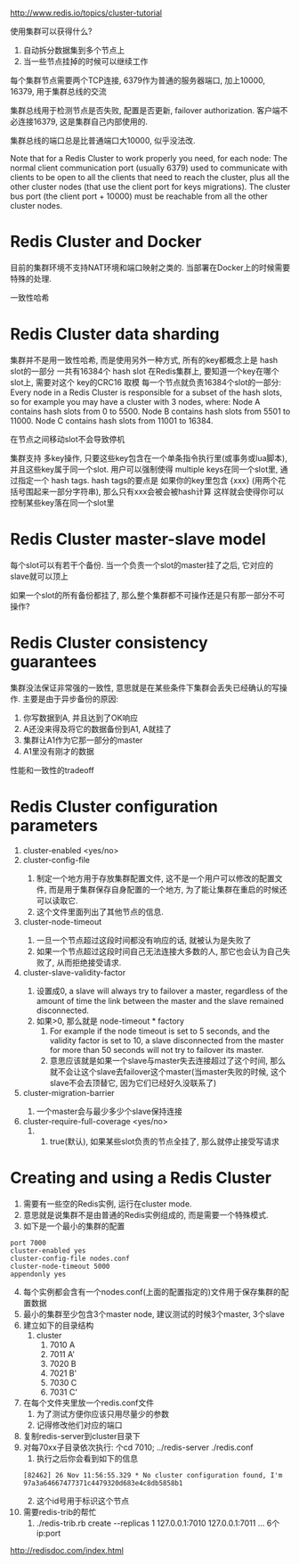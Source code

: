 http://www.redis.io/topics/cluster-tutorial

使用集群可以获得什么?
1. 自动拆分数据集到多个节点上
2. 当一些节点挂掉的时候可以继续工作

每个集群节点需要两个TCP连接, 6379作为普通的服务器端口, 加上10000, 16379, 用于集群总线的交流

集群总线用于检测节点是否失败, 配置是否更新, failover authorization.
客户端不必连接16379, 这是集群自己内部使用的.

集群总线的端口总是比普通端口大10000, 似乎没法改.

Note that for a Redis Cluster to work properly you need, for each node:
The normal client communication port (usually 6379) used to communicate with clients to be open to all the clients that need to reach the cluster, plus all the other cluster nodes (that use the client port for keys migrations).
The cluster bus port (the client port + 10000) must be reachable from all the other cluster nodes.


# Redis Cluster and Docker #
目前的集群环境不支持NAT环境和端口映射之类的.
当部署在Docker上的时候需要特殊的处理.

一致性哈希
# Redis Cluster data sharding #
集群并不是用一致性哈希, 而是使用另外一种方式, 所有的key都概念上是 hash slot的一部分
一共有16384个 hash slot 在Redis集群上, 要知道一个key在哪个slot上, 需要对这个 key的CRC16 取模
每一个节点就负责16384个slot的一部分:
Every node in a Redis Cluster is responsible for a subset of the hash slots, so for example you may have a cluster with 3 nodes, where:
Node A contains hash slots from 0 to 5500.
Node B contains hash slots from 5501 to 11000.
Node C contains hash slots from 11001 to 16384.

在节点之间移动slot不会导致停机

集群支持 多key操作, 只要这些key包含在一个单条指令执行里(或事务或lua脚本), 并且这些key属于同一个slot.
用户可以强制使得 multiple keys在同一个slot里, 通过指定一个 hash tags.
hash tags的要点是 如果你的key里包含 {xxx} (用两个花括号围起来一部分字符串), 那么只有xxx会被会被hash计算
这样就会使得你可以控制某些key落在同一个slot里

# Redis Cluster master-slave model #
每个slot可以有若干个备份.
当一个负责一个slot的master挂了之后, 它对应的slave就可以顶上

如果一个slot的所有备份都挂了, 那么整个集群都不可操作还是只有那一部分不可操作?

# Redis Cluster consistency guarantees #
集群没法保证非常强的一致性, 意思就是在某些条件下集群会丢失已经确认的写操作.
主要是由于异步备份的原因:
1. 你写数据到A, 并且达到了OK响应
2. A还没来得及将它的数据备份到A1, A就挂了
3. 集群让A1作为它那一部分的master
4. A1里没有刚才的数据

性能和一致性的tradeoff

# Redis Cluster configuration parameters #
1. cluster-enabled <yes/no>
2. cluster-config-file <filename>
	1. 制定一个地方用于存放集群配置文件, 这不是一个用户可以修改的配置文件, 而是用于集群保存自身配置的一个地方,
	为了能让集群在重启的时候还可以读取它.
	2. 这个文件里面列出了其他节点的信息.
3. cluster-node-timeout <mills>
	1. 一旦一个节点超过这段时间都没有响应的话, 就被认为是失败了
	2. 如果一个节点超过这段时间自己无法连接大多数的人, 那它也会认为自己失败了, 从而拒绝接受请求.
4. cluster-slave-validity-factor <factory>
	1. 设置成0, a slave will always try to failover a master, regardless of the amount of time the link between the master and the slave remained disconnected.
	2. 如果>0, 那么就是 node-timeout * factory
		1. For example if the node timeout is set to 5 seconds, and the validity factor is set to 10, a slave disconnected from the master for more than 50 seconds will not try to failover its master.
		2. 意思应该就是如果一个slave与master失去连接超过了这个时间, 那么就不会让这个slave去failover这个master(当master失败的时候, 这个slave不会去顶替它, 因为它们已经好久没联系了)
5. cluster-migration-barrier <count>
	1. 一个master会与最少多少个slave保持连接
6. cluster-require-full-coverage <yes/no>
	1. 1. true(默认), 如果某些slot负责的节点全挂了, 那么就停止接受写请求

# Creating and using a Redis Cluster #
1. 需要有一些空的Redis实例, 运行在cluster mode.
2. 意思就是说集群不是由普通的Redis实例组成的, 而是需要一个特殊模式.
3. 如下是一个最小的集群的配置
```
port 7000
cluster-enabled yes
cluster-config-file nodes.conf
cluster-node-timeout 5000
appendonly yes
```
4. 每个实例都会含有一个nodes.conf(上面的配置指定的)文件用于保存集群的配置数据
5. 最小的集群至少包含3个master node, 建议测试的时候3个master, 3个slave
6. 建立如下的目录结构
	1. cluster
		1. 7010 A
		2. 7011 A'
		3. 7020 B
		4. 7021 B'
		5. 7030 C
		6. 7031 C'
7. 在每个文件夹里放一个redis.conf文件
	1. 为了测试方便你应该只用尽量少的参数
	2. 记得修改他们对应的端口
8. 复制redis-server到cluster目录下
9. 对每70xx子目录依次执行: 个cd 7010; ../redis-server ./redis.conf
	1. 执行之后你会看到如下的信息
	```
	[82462] 26 Nov 11:56:55.329 * No cluster configuration found, I'm 97a3a64667477371c4479320d683e4c8db5858b1
	```
	2. 这个id号用于标识这个节点
10. 需要redis-trib的帮忙
	1. ./redis-trib.rb create --replicas 1 127.0.0.1:7010 127.0.0.1:7011 ... 6个ip:port

http://redisdoc.com/index.html


